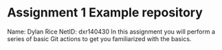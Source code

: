 # Assignment 1 Example repository
Name: Dylan Rice
NetID: dxr140430
In this assignment you will perform a series of basic Git actions to get you familiarized with the basics.
